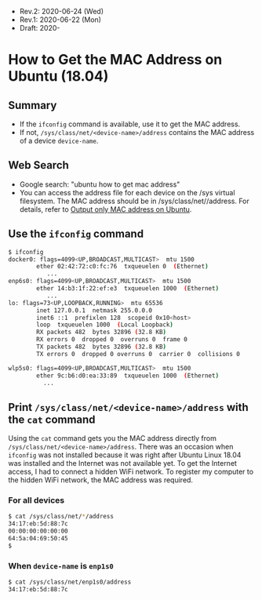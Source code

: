 * Rev.2: 2020-06-24 (Wed)
* Rev.1: 2020-06-22 (Mon)
* Draft: 2020-

# How to Get the MAC Address on Ubuntu (18.04)

## Summary

* If the `ifconfig` command is available, use it to get the MAC address.
* If not, `/sys/class/net/<device-name>/address` contains the MAC address of a device `device-name`. 

## Web Search

* Google search: "ubuntu how to get mac address"
* You can access the address file for each device on the /sys virtual filesystem. The MAC address should be in /sys/class/net/<device-name>/address. For details, refer to [Output only MAC address on Ubuntu](https://askubuntu.com/questions/628383/output-only-mac-address-on-ubuntu).

## Use the `ifconfig` command

```bash
$ ifconfig
docker0: flags=4099<UP,BROADCAST,MULTICAST>  mtu 1500
        ether 02:42:72:c0:fc:76  txqueuelen 0  (Ethernet)
           ...
enp6s0: flags=4099<UP,BROADCAST,MULTICAST>  mtu 1500
        ether 14:b3:1f:22:ef:e3  txqueuelen 1000  (Ethernet)
           ...
lo: flags=73<UP,LOOPBACK,RUNNING>  mtu 65536
        inet 127.0.0.1  netmask 255.0.0.0
        inet6 ::1  prefixlen 128  scopeid 0x10<host>
        loop  txqueuelen 1000  (Local Loopback)
        RX packets 482  bytes 32896 (32.8 KB)
        RX errors 0  dropped 0  overruns 0  frame 0
        TX packets 482  bytes 32896 (32.8 KB)
        TX errors 0  dropped 0 overruns 0  carrier 0  collisions 0

wlp5s0: flags=4099<UP,BROADCAST,MULTICAST>  mtu 1500
        ether 9c:b6:d0:ea:33:89  txqueuelen 1000  (Ethernet)
          ...
```
## Print `/sys/class/net/<device-name>/address` with the `cat` command 

Using the `cat` command gets you the MAC address directly from `/sys/class/net/<device-name>/address`.  There was an occasion when `ifconfig` was not installed because it was right after Ubuntu Linux 18.04 was installed and the Internet was not available yet. To get the Internet access, I had to connect a hidden WiFi network. To register my computer to the hidden WiFi network, the MAC address was required. 

### For all devices

```bash
$ cat /sys/class/net/*/address
34:17:eb:5d:88:7c
00:00:00:00:00:00
64:5a:04:69:50:45
$
```

### When `device-name` is `enp1s0`

```bash
$ cat /sys/class/net/enp1s0/address
34:17:eb:5d:88:7c
```
